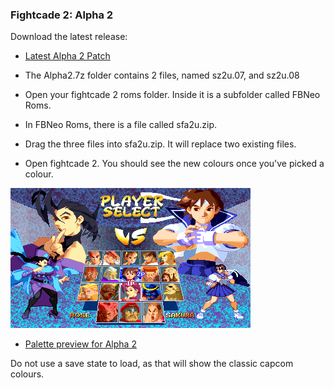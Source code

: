 ### Fightcade 2: Alpha 2
Download the latest release:
 * [Latest Alpha 2 Patch](roms/Fightcade/23-11-2020-A2.7z?raw=true)

* The Alpha2.7z folder contains 2 files, named sz2u.07, and sz2u.08
* Open your fightcade 2 roms folder. Inside it is a subfolder called FBNeo Roms. 
* In FBNeo Roms, there is a file called sfa2u.zip.
* Drag the three files into sfa2u.zip. It will replace two existing files.
* Open fightcade 2. You should see the new colours once you've picked a colour.

![character select](images/a2.png)

 * [Palette preview for Alpha 2](colourset/23-11-2020-A2-colourset.7z?raw=true)

Do not use a save state to load, as that will show the classic capcom colours.

